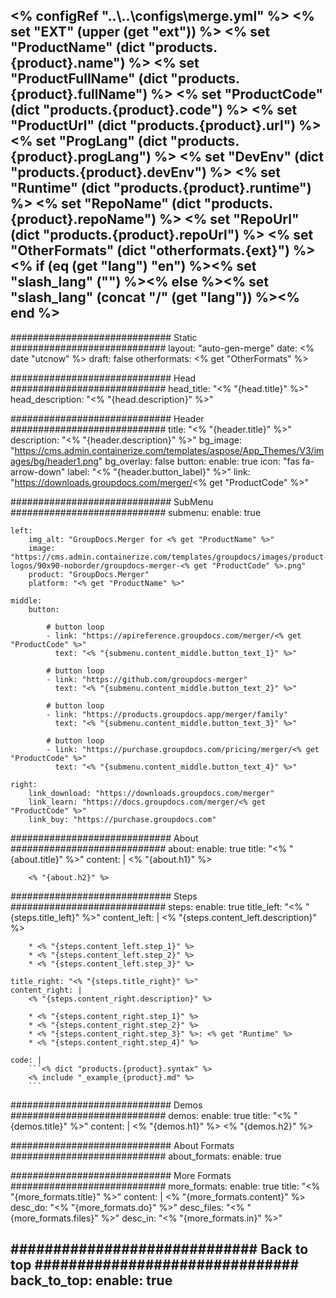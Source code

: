 <% configRef "..\\..\\configs\\merge.yml" %>
<% set "EXT" (upper (get "ext")) %>
<% set "ProductName" (dict "products.{product}.name") %>
<% set "ProductFullName" (dict "products.{product}.fullName") %>
<% set "ProductCode" (dict "products.{product}.code") %>
<% set "ProductUrl" (dict "products.{product}.url") %>
<% set "ProgLang" (dict "products.{product}.progLang") %>
<% set "DevEnv" (dict "products.{product}.devEnv") %>
<% set "Runtime" (dict "products.{product}.runtime") %>
<% set "RepoName" (dict "products.{product}.repoName") %>
<% set "RepoUrl" (dict "products.{product}.repoUrl") %>
<% set "OtherFormats" (dict "otherformats.{ext}") %>
<% if (eq (get "lang") "en") %><% set "slash_lang" ("") %><% else %><% set "slash_lang" (concat "/" (get "lang")) %><% end %>
---
############################# Static ############################
layout: "auto-gen-merge"
date: <% date "utcnow" %>
draft: false
otherformats: <% get "OtherFormats" %>

############################# Head ############################
head_title: "<% "{head.title}" %>"
head_description: "<% "{head.description}" %>"

############################# Header ############################
title: "<% "{header.title}" %>"
description: "<% "{header.description}" %>"
bg_image: "https://cms.admin.containerize.com/templates/aspose/App_Themes/V3/images/bg/header1.png"
bg_overlay: false
button:
    enable: true
    icon: "fas fa-arrow-down"
    label: "<% "{header.button_label}" %>"
    link: "https://downloads.groupdocs.com/merger/<% get "ProductCode" %>"

############################# SubMenu ############################
submenu:
    enable: true

    left:
        img_alt: "GroupDocs.Merger for <% get "ProductName" %>"
        image: "https://cms.admin.containerize.com/templates/groupdocs/images/product-logos/90x90-noborder/groupdocs-merger-<% get "ProductCode" %>.png"
        product: "GroupDocs.Merger"
        platform: "<% get "ProductName" %>"

    middle:
        button:

            # button loop
            - link: "https://apireference.groupdocs.com/merger/<% get "ProductCode" %>"
              text: "<% "{submenu.content_middle.button_text_1}" %>"

            # button loop
            - link: "https://github.com/groupdocs-merger"
              text: "<% "{submenu.content_middle.button_text_2}" %>"

            # button loop
            - link: "https://products.groupdocs.app/merger/family"
              text: "<% "{submenu.content_middle.button_text_3}" %>"

            # button loop
            - link: "https://purchase.groupdocs.com/pricing/merger/<% get "ProductCode" %>"
              text: "<% "{submenu.content_middle.button_text_4}" %>"

    right:
        link_download: "https://downloads.groupdocs.com/merger"
        link_learn: "https://docs.groupdocs.com/merger/<% get "ProductCode" %>"
        link_buy: "https://purchase.groupdocs.com"

############################# About ############################
about:
    enable: true
    title: "<% "{about.title}" %>"
    content: |
        <% "{about.h1}" %>
        
        <% "{about.h2}" %>

############################# Steps ############################
steps:
    enable: true
    title_left: "<% "{steps.title_left}" %>"
    content_left: |
        <% "{steps.content_left.description}" %>
        
        * <% "{steps.content_left.step_1}" %>
        * <% "{steps.content_left.step_2}" %>
        * <% "{steps.content_left.step_3}" %>

    title_right: "<% "{steps.title_right}" %>"
    content_right: |
        <% "{steps.content_right.description}" %>

        * <% "{steps.content_right.step_1}" %>
        * <% "{steps.content_right.step_2}" %>
        * <% "{steps.content_right.step_3}" %>: <% get "Runtime" %>
        * <% "{steps.content_right.step_4}" %>
         
    code: |
        ```<% dict "products.{product}.syntax" %>    
        <% include "_example_{product}.md" %>
        ```

############################# Demos ############################
demos:
    enable: true
    title: "<% "{demos.title}" %>"
    content: |
       <% "{demos.h1}" %>
       <% "{demos.h2}" %>
        
############################# About Formats ############################
about_formats:
    enable: true

############################# More Formats ############################
more_formats:
    enable: true
    title: "<% "{more_formats.title}" %>"
    content: |
        <% "{more_formats.content}" %>
    desc_do: "<% "{more_formats.do}" %>"
    desc_files: "<% "{more_formats.files}" %>"
    desc_in: "<% "{more_formats.in}" %>"

############################# Back to top ###############################
back_to_top:
    enable: true
---